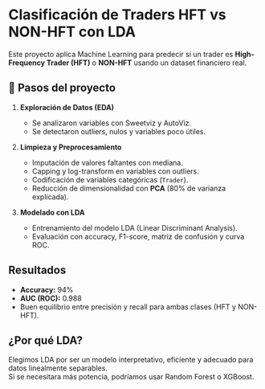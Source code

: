 #  Clasificación de Traders HFT vs NON-HFT con LDA

Este proyecto aplica Machine Learning para predecir si un trader es **High-Frequency Trader (HFT)** o **NON-HFT** usando un dataset financiero real.

## 📂 Pasos del proyecto

1. **Exploración de Datos (EDA)**  
   - Se analizaron variables con Sweetviz y AutoViz.
   - Se detectaron outliers, nulos y variables poco útiles.

2. **Limpieza y Preprocesamiento**  
   - Imputación de valores faltantes con mediana.
   - Capping y log-transform en variables con outliers.
   - Codificación de variables categóricas (`Trader`).
   - Reducción de dimensionalidad con **PCA** (80% de varianza explicada).

3. **Modelado con LDA**  
   - Entrenamiento del modelo LDA (Linear Discriminant Analysis).
   - Evaluación con accuracy, F1-score, matriz de confusión y curva ROC.

##  Resultados

- **Accuracy:** 94%
- **AUC (ROC):** 0.988
- Buen equilibrio entre precisión y recall para ambas clases (HFT y NON-HFT).

##  ¿Por qué LDA?

Elegimos LDA por ser un modelo interpretativo, eficiente y adecuado para datos linealmente separables.  
Si se necesitara más potencia, podríamos usar Random Forest o XGBoost.

